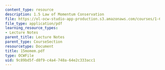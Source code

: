 ```yaml
---
content_type: resource
description: 1.5 Law of Momentum Conservation
file: https://ol-ocw-studio-app-production.s3.amazonaws.com/courses/1-63-advanced-fluid-dynamics-of-the-environment-fall-2002/9c89bd5fd8f9c4a4748a64e2c333acc1_15momem.pdf
file_type: application/pdf
learning_resource_types:
- Lecture Notes
parent_title: Lecture Notes
parent_type: CourseSection
resourcetype: Document
title: 15momem.pdf
type: OCWFile
uid: 9c89bd5f-d8f9-c4a4-748a-64e2c333acc1
---
```

